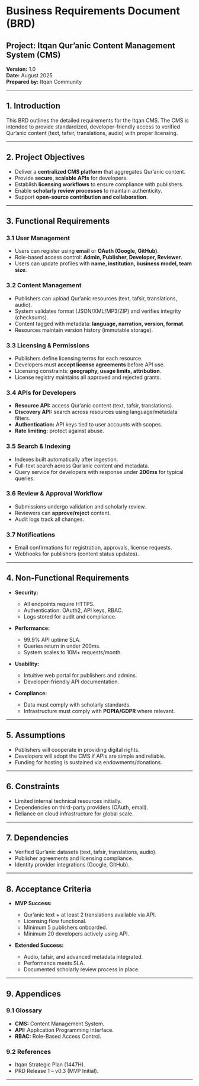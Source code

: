 # Business Requirements Document (BRD)  
## Project: Itqan Qur’anic Content Management System (CMS)  
**Version:** 1.0  
**Date:** August 2025  
**Prepared by:** Itqan Community  

---

## 1. Introduction  
This BRD outlines the detailed requirements for the Itqan CMS. The CMS is intended to provide standardized, developer-friendly access to verified Qur’anic content (text, tafsir, translations, audio) with proper licensing.  

---

## 2. Project Objectives  
- Deliver a **centralized CMS platform** that aggregates Qur’anic content.  
- Provide **secure, scalable APIs** for developers.  
- Establish **licensing workflows** to ensure compliance with publishers.  
- Enable **scholarly review processes** to maintain authenticity.  
- Support **open-source contribution and collaboration**.  

---

## 3. Functional Requirements  

### 3.1 User Management  
- Users can register using **email** or **OAuth (Google, GitHub)**.  
- Role-based access control: **Admin, Publisher, Developer, Reviewer**.  
- Users can update profiles with **name, institution, business model, team size**.  

### 3.2 Content Management  
- Publishers can upload Qur’anic resources (text, tafsir, translations, audio).  
- System validates format (JSON/XML/MP3/ZIP) and verifies integrity (checksums).  
- Content tagged with metadata: **language, narration, version, format**.  
- Resources maintain version history (immutable storage).  

### 3.3 Licensing & Permissions  
- Publishers define licensing terms for each resource.  
- Developers must **accept license agreements** before API use.  
- Licensing constraints: **geography, usage limits, attribution**.  
- License registry maintains all approved and rejected grants.  

### 3.4 APIs for Developers  
- **Resource API:** access Qur’anic content (text, tafsir, translations).  
- **Discovery API:** search across resources using language/metadata filters.  
- **Authentication:** API keys tied to user accounts with scopes.  
- **Rate limiting:** protect against abuse.  

### 3.5 Search & Indexing  
- Indexes built automatically after ingestion.  
- Full-text search across Qur’anic content and metadata.  
- Query service for developers with response under **200ms** for typical queries.  

### 3.6 Review & Approval Workflow  
- Submissions undergo validation and scholarly review.  
- Reviewers can **approve/reject** content.  
- Audit logs track all changes.  

### 3.7 Notifications  
- Email confirmations for registration, approvals, license requests.  
- Webhooks for publishers (content status updates).  

---

## 4. Non-Functional Requirements  

- **Security:**  
  - All endpoints require HTTPS.  
  - Authentication: OAuth2, API keys, RBAC.  
  - Logs stored for audit and compliance.  

- **Performance:**  
  - 99.9% API uptime SLA.  
  - Queries return in under 200ms.  
  - System scales to 10M+ requests/month.  

- **Usability:**  
  - Intuitive web portal for publishers and admins.  
  - Developer-friendly API documentation.  

- **Compliance:**  
  - Data must comply with scholarly standards.  
  - Infrastructure must comply with **POPIA/GDPR** where relevant.  

---

## 5. Assumptions  
- Publishers will cooperate in providing digital rights.  
- Developers will adopt the CMS if APIs are simple and reliable.  
- Funding for hosting is sustained via endowments/donations.  

---

## 6. Constraints  
- Limited internal technical resources initially.  
- Dependencies on third-party providers (OAuth, email).  
- Reliance on cloud infrastructure for global scale.  

---

## 7. Dependencies  
- Verified Qur’anic datasets (text, tafsir, translations, audio).  
- Publisher agreements and licensing compliance.  
- Identity provider integrations (Google, GitHub).  

---

## 8. Acceptance Criteria  
- **MVP Success:**  
  - Qur’anic text + at least 2 translations available via API.  
  - Licensing flow functional.  
  - Minimum 5 publishers onboarded.  
  - Minimum 20 developers actively using API.  

- **Extended Success:**  
  - Audio, tafsir, and advanced metadata integrated.  
  - Performance meets SLA.  
  - Documented scholarly review process in place.  

---

## 9. Appendices  

### 9.1 Glossary  
- **CMS:** Content Management System.  
- **API:** Application Programming Interface.  
- **RBAC:** Role-Based Access Control.  

### 9.2 References  
- Itqan Strategic Plan (1447H).  
- PRD Release 1 – v0.3 (MVP Initial).  

---
